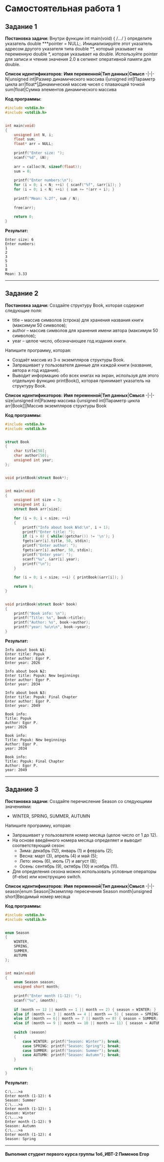 # Самостоятельная работа 1
## Задание 1
**Постановка задачи:** Внутри функции int main(void) { /*...*/ } определите указатель double ***pointer = NULL;. Инициализируйте этот указатель адресом другого указателя типа double **, который указывает на переменную double *, которая указывает на double. Используйте pointer для записи и чтения значения 2.0 в сегмент оперативной памяти для double.

**Список идентификаторов:**
**Имя переменной**|**Тип данных**|**Смысл**
-|-|-
N|unsigned int|Размер динамического массива
i|unsigned int|Параметр цикла
arr|float*|Динамический массив чисел с плавающей точкой
sum|float|Сумма элементов динамического массива

**Код программы:**
```c
#include <stdio.h>
#include <stdlib.h>


int main(void)
{
    unsigned int N, i;
    float sum;
    float* arr = NULL;
    
    printf("Enter size: ");
    scanf("%d", &N);
    
    arr = calloc(N, sizeof(float));
    sum = 0;
    
    printf("Enter numbers:\n");
    for (i = 0; i < N; ++i) { scanf("%f", &arr[i]); }
    for (i = 0; i < N; ++i) { sum += *(arr + i); }
    
    printf("Mean: %.2f", sum / N);
    
    free(arr);
    
    return 0;
}
```

**Результат:**
```
Enter size: 6
Enter numbers:
1
2
3
5
1
8
Mean: 3.33
```
___
## Задание 2
**Постановка задачи:**
Создайте структуру Book, которая содержит следующие поля:
- title – массив символов (строка) для хранения названия книги (максимум 50 символов);
- author – массив символов для хранения имени автора (максимум 50 символов);
- year – целое число, обозначающее год издания книги.

Напишите программу, которая:
- Создаёт массив из 3-х экземпляров структуры Book.
- Запрашивает у пользователя данные для каждой книги (название, автора и год издания).
- Выводит информацию обо всех книгах на экран, используя для этого отдельную функцию printBook(), которая принимает указатель на структуру Book.

**Список идентификаторов:**
**Имя переменной**|**Тип данных**|**Смысл**
-|-|-
size|unsigned  int|Размер массива
i|unsigned  int|Параметр цикла
arr|Book[]|Массив экземпляров структуры Book

**Код программы:**
```c
#include <stdio.h>
#include <stdlib.h>


struct Book
{
    char title[50];
    char author[50];
    unsigned int year;
};


void printBook(struct Book*);


int main(void)
{
    unsigned int size = 3;
    unsigned int i;
    struct Book arr[size];
    
    for (i = 0; i < size; ++i)
    {
        printf("Info about book №%d:\n", i + 1);
        printf("Enter title: ");
        if (i > 0) { while((getchar()) != '\n'); }
        fgets(arr[i].title, 50, stdin);
        printf("Enter author: ");
        fgets(arr[i].author, 50, stdin);
        printf("Enter year: ");
        scanf("%u", &arr[i].year);
        printf("\n");
    }
    
    for (i = 0; i < size; ++i) { printBook(&arr[i]); }
    
    return 0;
}


void printBook(struct Book* book)
{
    printf("Book info: \n");
    printf("Title: %s", book->title);
    printf("Author: %s", book->author);
    printf("year: %u\n\n", book->year);
}
```
**Результат:**
```
Info about book №1:
Enter title: Popuk
Enter author: Egor P.
Enter year: 2026

Info about book №2:
Enter title: Popuk: New beginnings
Enter author: Egor P.
Enter year: 2034

Info about book №3:
Enter title: Popuk: Final Chapter
Enter author: Egor P.
Enter year: 2049

Book info: 
Title: Popuk
Author: Egor P.
year: 2026

Book info: 
Title: Popuk: New beginnings
Author: Egor P.
year: 2034

Book info: 
Title: Popuk: Final Chapter
Author: Egor P.
year: 2049
```
___
## Задание 3
**Постановка задачи:** 
Создайте перечисление Season со следующими значениями:
- WINTER, SPRING, SUMMER, AUTUMN

Напишите программу, которая: 
- Запрашивает у пользователя номер месяца (целое число от 1 до 12).
- На основе введённого номера месяца определяет и выводит соответствующий сезон:
	- Зима: декабрь (12), январь (1) и февраль (2);
	- Весна: март (3), апрель (4) и май (5);
	- Лето: июнь (6), июль (7) и август (8);
	- Осень: сентябрь (9), октябрь (10) и ноябрь (11).
- Для определения сезона можно использовать условные операторы (if-else) или конструкцию switch.

**Список идентификаторов:**
**Имя переменной**|**Тип данных**|**Смысл**
-|-|-
season|enum Season|Экземпляр пересечения Season
month|unsigned short|Вводимый номер месяца

**Код программы:**
```c
#include <stdio.h>
#include <stdlib.h>


enum Season
{
    WINTER,
    SPRING,
    SUMMER,
    AUTUMN
};


int main(void)
{
    enum Season season;
    unsigned short month;
    
    printf("Enter month (1-12): ");
    scanf("%u", &month);
    
    if (month == 12 || month == 1 || month == 2) { season = WINTER; }
    else if (month == 3 || month == 4 || month == 5) { season = SPRING; }
    else if (month == 6|| month == 7 || month == 8) { season = SUMMER; }
    else if (month == 9 || month == 10 || month == 11) { season = AUTUMN; }
    
    switch (season)
    {
        case WINTER: printf("Season: Winter"); break;
        case SPRING: printf("Season: Spring"); break;
        case SUMMER: printf("Season: Summer"); break;
        case AUTUMN: printf("Season: Autumn"); break;
    }
    
    return 0;
}
```
**Результат:**
```
C:\...>a
Enter month (1-12): 6
Season: Summer
C:\...>a
Enter month (1-12): 1
Season: Winter
C:\...>a
Enter month (1-12): 9
Season: Autumn
C:\...>a
Enter month (1-12): 4
Season: Spring
```
___
#### Выполнил студент первого курса группы 1об_ИВТ-2 Пименов Егор